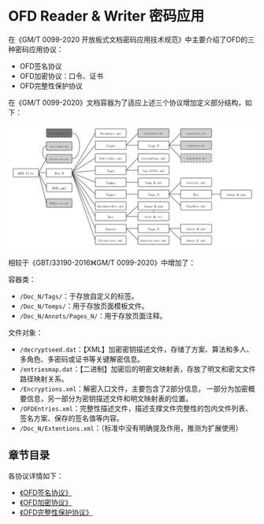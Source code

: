 # OFD Reader & Writer 密码应用

在《GM/T 0099-2020 开放板式文档密码应用技术规范》中主要介绍了OFD的三种密码应用协议：

- OFD签名协议
- OFD加密协议：口令、证书
- OFD完整性保护协议

在《GM/T 0099-2020》文档容器为了适应上述三个协议增加定义部分结构，如下：

![OFD文件层次组织结构](./doc/img/OFD文件层次组织结构.png)

相较于《GBT/33190-2016》《GM/T 0099-2020》中增加了：

容器类：

- `/Doc_N/Tags/`：于存放自定义的标签。
- `/Doc_N/Temps/`：用于存放页面模板文件。
- `/Doc_N/Annots/Pages_N/`：用于存放页面注释。

文件对象：

- `/decryptseed.dat`：【XML】加密密钥描述文件，存储了方案、算法和多人、多角色、多密码或证书等关键解密信息。
- `/entriesmap.dat`：【二进制】加密后的明密文映射表，存放了明文和密文文件路径映射关系。
- `/Encryptions.xml`：解密入口文件，主要包含了2部分信息， 一部分为加密概要信息，另一部分为密钥描述文件和明文映射表的位置。
- `/OFDEntries.xml`：完整性描述文件，描述支撑文件完整性的包内文件列表、签名方案、保存的签名值等内容。
- `/Doc_N/Extentions.xml`：（标准中没有明确提及作用，推测为扩展使用）


## 章节目录

各协议详情如下：

- [《OFD签名协议》](./doc/sign/README.md)
- [《OFD加密协议》](doc/enc/README.md)
- [《OFD完整性保护协议》](./doc/protect/README.md)
